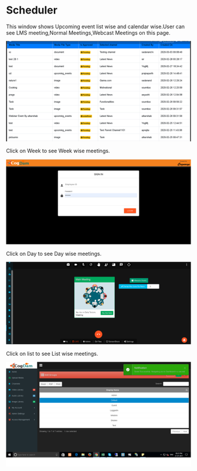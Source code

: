 # Scheduler

This window shows Upcoming event list wise and calendar wise.User can see LMS meeting,Normal Meetings,Webcast Meetings on this page.

![](../../.gitbook/assets/image%20%28228%29.png)

Click on Week to see Week wise meetings.

![](../../.gitbook/assets/image%20%2886%29.png)

Click on Day to see Day wise meetings.

![](../../.gitbook/assets/image%20%28174%29.png)

Click on list to see List wise meetings.

![](../../.gitbook/assets/image%20%28185%29.png)


